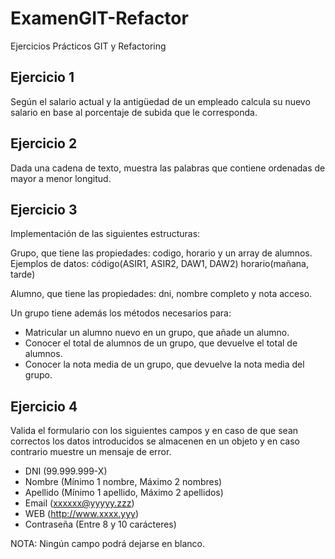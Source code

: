 # ExamenGIT-Refactor
Ejercicios Prácticos GIT y Refactoring

## Ejercicio 1
Según el salario actual y la antigüedad de un empleado calcula su nuevo salario en base al porcentaje de subida que le corresponda.

## Ejercicio 2
Dada una cadena de texto, muestra las palabras que contiene ordenadas de mayor a menor longitud.

## Ejercicio 3
Implementación de las siguientes estructuras:

Grupo, que tiene las propiedades: codigo, horario y un array de alumnos.
Ejemplos de datos: 
código(ASIR1, ASIR2, DAW1, DAW2)
horario(mañana, tarde)

Alumno, que tiene las propiedades: dni, nombre completo y nota acceso.      

Un grupo tiene además los métodos necesarios para:
- Matricular un alumno nuevo en un grupo, que añade un alumno.
- Conocer el total de alumnos de un grupo, que devuelve el total de alumnos.
- Conocer la nota media de un grupo, que devuelve la nota media del grupo.

## Ejercicio 4
Valida el formulario con los siguientes campos y en caso de que sean correctos los datos introducidos se almacenen en un objeto y en caso contrario muestre un mensaje de error.
   - DNI (99.999.999-X)
   - Nombre (Mínimo 1 nombre, Máximo 2 nombres)
   - Apellido (Mínimo 1 apellido, Máximo 2 apellidos)
   - Email (xxxxxx@yyyyy.zzz)
   - WEB (http://www.xxxx.yyy)
   - Contraseña (Entre 8 y 10 carácteres)

NOTA: Ningún campo podrá dejarse en blanco.
